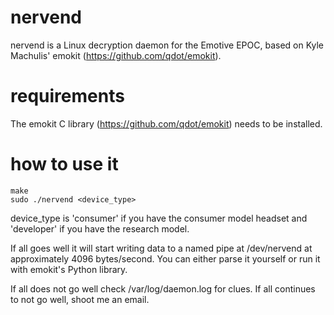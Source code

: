 nervend
=======

nervend is a Linux decryption daemon for the Emotive EPOC, 
based on Kyle Machulis' emokit (https://github.com/qdot/emokit). 

requirements
============

The emokit C library (https://github.com/qdot/emokit) needs to be 
installed.

how to use it
=============

	make
	sudo ./nervend <device_type>

device_type is 'consumer' if you have the consumer model headset
and 'developer' if you have the research model. 

If all goes well it will start writing data to a named pipe at 
/dev/nervend at approximately 4096 bytes/second. You can either
parse it yourself or run it with emokit's Python library.

If all does not go well check /var/log/daemon.log for clues. If all 
continues to not go well, shoot me an email.